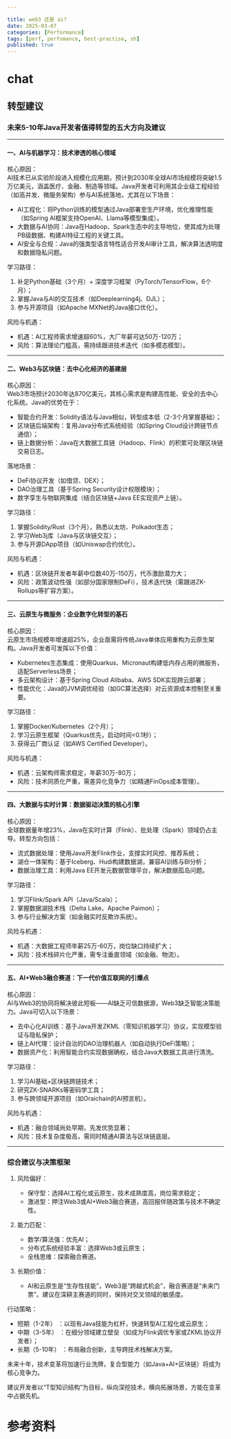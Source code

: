 ```yaml
---

title: web3 还是 ai?
date: 2025-03-07
categories: [Performance]
tags: [perf, perfomance, best-practise, sh]
published: true
---
```





# chat


## 转型建议

### 未来5-10年Java开发者值得转型的五大方向及建议

---

#### 一、AI与机器学习：技术渗透的核心领域
核心原因：  
AI技术已从实验阶段进入规模化应用期，预计到2030年全球AI市场规模将突破1.5万亿美元，涵盖医疗、金融、制造等领域。Java开发者可利用其企业级工程经验（如高并发、微服务架构）参与AI系统落地，尤其在以下场景：
- AI工程化：将Python训练的模型通过Java部署至生产环境，优化推理性能（如Spring AI框架支持OpenAI、Llama等模型集成）。
- 大数据与AI协同：Java在Hadoop、Spark生态中的主导地位，使其成为处理PB级数据、构建AI特征工程的关键工具。
- AI安全与合规：Java的强类型语言特性适合开发AI审计工具，解决算法透明度和数据隐私问题。

学习路径：  
1. 补足Python基础（3个月）+ 深度学习框架（PyTorch/TensorFlow，6个月）；  
2. 掌握Java与AI的交互技术（如Deeplearning4j、DJL）；  
3. 参与开源项目（如Apache MXNet的Java接口优化）。  

风险与机遇：  
- 机遇：AI工程师需求增速超60%，大厂年薪可达50万-120万；  
- 风险：算法理论门槛高，需持续跟进技术迭代（如多模态模型）。

---

#### 二、Web3与区块链：去中心化经济的基建层
核心原因：  
Web3市场预计2030年达870亿美元，其核心需求是构建高性能、安全的去中心化系统。Java的优势在于：
- 智能合约开发：Solidity语法与Java相似，转型成本低（2-3个月掌握基础）；  
- 区块链后端架构：复用Java分布式系统经验（如Spring Cloud设计跨链节点通信）；  
- 链上数据分析：Java在大数据工具链（Hadoop、Flink）的积累可处理区块链交易日志。

落地场景：  
- DeFi协议开发（如借贷、DEX）；  
- DAO治理工具（基于Spring Security设计权限模块）；  
- 数字孪生与物联网集成（结合区块链+Java EE实现资产上链）。

学习路径：  
1. 掌握Solidity/Rust（3个月），熟悉以太坊、Polkadot生态；  
2. 学习Web3j库（Java与区块链交互）；  
3. 参与开源DApp项目（如Uniswap合约优化）。  

风险与机遇：  
- 机遇：区块链开发者年薪中位数40万-150万，代币激励潜力大；  
- 风险：政策波动性强（如部分国家限制DeFi），技术迭代快（需跟进ZK-Rollups等扩容方案）。

---

#### 三、云原生与微服务：企业数字化转型的基石
核心原因：  
云原生市场规模年增速超25%，企业亟需将传统Java单体应用重构为云原生架构。Java开发者可发挥以下价值：
- Kubernetes生态集成：使用Quarkus、Micronaut构建低内存占用的微服务，适配Serverless场景；  
- 多云架构设计：基于Spring Cloud Alibaba、AWS SDK实现跨云部署；  
- 性能优化：Java的JVM调优经验（如GC算法选择）对云资源成本控制至关重要。

学习路径：  
1. 掌握Docker/Kubernetes（2个月）；  
2. 学习云原生框架（Quarkus优先，启动时间<0.1秒）；  
3. 获得云厂商认证（如AWS Certified Developer）。  

风险与机遇：  
- 机遇：云架构师需求稳定，年薪30万-80万；  
- 风险：技术同质化严重，需差异化竞争力（如精通FinOps成本管理）。

---

#### 四、大数据与实时计算：数据驱动决策的核心引擎
核心原因：  
全球数据量年增23%，Java在实时计算（Flink）、批处理（Spark）领域仍占主导。转型方向包括：
- 流式数据处理：使用Java开发Flink作业，支撑实时风控、推荐系统；  
- 湖仓一体架构：基于Iceberg、Hudi构建数据湖，兼容AI训练与BI分析；  
- 数据治理工具：利用Java EE开发元数据管理平台，解决数据孤岛问题。

学习路径：  
1. 学习Flink/Spark API（Java/Scala）；  
2. 掌握数据湖技术栈（Delta Lake、Apache Paimon）；  
3. 参与行业解决方案（如金融实时反欺诈系统）。  

风险与机遇：  
- 机遇：大数据工程师年薪25万-60万，岗位缺口持续扩大；  
- 风险：技术栈碎片化严重，需专注垂直领域（如金融、物流）。

---

#### 五、AI+Web3融合赛道：下一代价值互联网的引爆点
核心原因：  
AI与Web3的协同将解决彼此短板——AI缺乏可信数据源，Web3缺乏智能决策能力。Java可切入以下场景：
- 去中心化AI训练：基于Java开发ZKML（零知识机器学习）协议，实现模型验证与隐私保护；  
- 链上AI代理：设计自治的DAO治理机器人（如自动执行DeFi策略）；  
- 数据资产化：利用智能合约实现数据确权，结合Java大数据工具进行清洗。

学习路径：  
1. 学习AI基础+区块链跨链技术；  
2. 研究ZK-SNARKs等密码学工具；  
3. 参与跨领域开源项目（如Oraichain的AI预言机）。  

风险与机遇：  
- 机遇：融合领域尚处早期，先发优势显著；  
- 风险：技术复杂度极高，需同时精通AI算法与区块链底层。

---

### 综合建议与决策框架
1. 风险偏好：  
   - 保守型：选择AI工程化或云原生，技术成熟度高，岗位需求稳定；  
   - 激进型：押注Web3或AI+Web3融合赛道，高回报伴随政策与技术不确定性。

2. 能力匹配：  
   - 数学/算法强：优先AI；  
   - 分布式系统经验丰富：选择Web3或云原生；  
   - 全栈思维：探索融合赛道。

3. 长期价值：  
   - AI和云原生是“生存性技能”，Web3是“跨越式机会”，融合赛道是“未来门票”。建议在深耕主赛道的同时，保持对交叉领域的敏感度。  

行动策略：  
- 短期（1-2年） ：以现有Java技能为杠杆，快速转型AI工程化或云原生；  
- 中期（3-5年） ：在细分领域建立壁垒（如成为Flink调优专家或ZKML协议开发者）；  
- 长期（5-10年） ：布局融合创新，主导跨技术栈解决方案。  

未来十年，技术变革将加速行业洗牌，复合型能力（如Java+AI+区块链）将成为核心竞争力。

建议开发者以“T型知识结构”为目标，纵向深挖技术，横向拓展场景，方能在变革中占据先机。

# 参考资料

